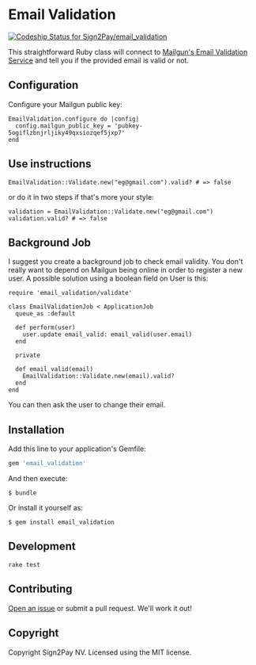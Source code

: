 # Email Validation

[ ![Codeship Status for Sign2Pay/email_validation](https://codeship.com/projects/cff99ba0-fbcf-0132-4de4-1658e61aa1b1/status?branch=master)](https://codeship.com/projects/87271)

This straightforward Ruby class will connect to [Mailgun's Email Validation Service](https://documentation.mailgun.com/api-email-validation.html#email-validation) and tell you if the provided email is valid or not.

## Configuration

Configure your Mailgun public key:

```
EmailValidation.configure do |config|
  config.mailgun_public_key = 'pubkey-5ogiflzbnjrljiky49qxsiozqef5jxp7'
end
```

## Use instructions

```
EmailValidation::Validate.new("eg@gmail.com").valid? # => false
```

or do it in two steps if that's more your style:

```
validation = EmailValidation::Validate.new("eg@gmail.com")
validation.valid? # => false
```

## Background Job

I suggest you create a background job to check email validity. You don't really want to depend on Mailgun being online in order to register a new user. A possible solution using a boolean field on User is this:

```
require 'email_validation/validate'

class EmailValidationJob < ApplicationJob
  queue_as :default

  def perform(user)
    user.update email_valid: email_valid(user.email)
  end

  private

  def email_valid(email)
    EmailValidation::Validate.new(email).valid?
  end
end
```

You can then ask the user to change their email.

## Installation

Add this line to your application's Gemfile:

```ruby
gem 'email_validation'
```

And then execute:

    $ bundle

Or install it yourself as:

    $ gem install email_validation

## Development

```
rake test
```

## Contributing

[Open an issue](https://github.com/Sign2Pay/email_validation/issues) or submit a pull request. We'll work it out!

## Copyright

Copyright Sign2Pay NV. Licensed using the MIT license.
